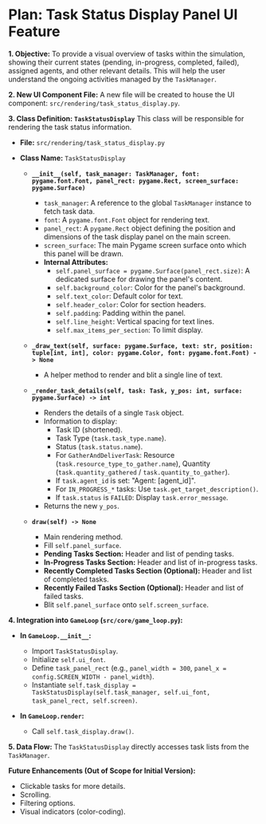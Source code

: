 # Plan: Task Status Display Panel UI Feature

**1. Objective:**
To provide a visual overview of tasks within the simulation, showing their current states (pending, in-progress, completed, failed), assigned agents, and other relevant details. This will help the user understand the ongoing activities managed by the `TaskManager`.

**2. New UI Component File:**
A new file will be created to house the UI component: `src/rendering/task_status_display.py`.

**3. Class Definition: `TaskStatusDisplay`**
This class will be responsible for rendering the task status information.

*   **File:** `src/rendering/task_status_display.py`
*   **Class Name:** `TaskStatusDisplay`

    *   **`__init__(self, task_manager: TaskManager, font: pygame.font.Font, panel_rect: pygame.Rect, screen_surface: pygame.Surface)`**
        *   `task_manager`: A reference to the global `TaskManager` instance to fetch task data.
        *   `font`: A `pygame.font.Font` object for rendering text.
        *   `panel_rect`: A `pygame.Rect` object defining the position and dimensions of the task display panel on the main screen.
        *   `screen_surface`: The main Pygame screen surface onto which this panel will be drawn.
        *   **Internal Attributes:**
            *   `self.panel_surface = pygame.Surface(panel_rect.size)`: A dedicated surface for drawing the panel's content.
            *   `self.background_color`: Color for the panel's background.
            *   `self.text_color`: Default color for text.
            *   `self.header_color`: Color for section headers.
            *   `self.padding`: Padding within the panel.
            *   `self.line_height`: Vertical spacing for text lines.
            *   `self.max_items_per_section`: To limit display.

    *   **`_draw_text(self, surface: pygame.Surface, text: str, position: tuple[int, int], color: pygame.Color, font: pygame.font.Font) -> None`**
        *   A helper method to render and blit a single line of text.

    *   **`_render_task_details(self, task: Task, y_pos: int, surface: pygame.Surface) -> int`**
        *   Renders the details of a single `Task` object.
        *   Information to display:
            *   Task ID (shortened).
            *   Task Type (`task.task_type.name`).
            *   Status (`task.status.name`).
            *   For `GatherAndDeliverTask`: Resource (`task.resource_type_to_gather.name`), Quantity (`task.quantity_gathered` / `task.quantity_to_gather`).
            *   If `task.agent_id` is set: "Agent: [agent_id]".
            *   For `IN_PROGRESS_*` tasks: Use `task.get_target_description()`.
            *   If `task.status` is `FAILED`: Display `task.error_message`.
        *   Returns the new `y_pos`.

    *   **`draw(self) -> None`**
        *   Main rendering method.
        *   Fill `self.panel_surface`.
        *   **Pending Tasks Section:** Header and list of pending tasks.
        *   **In-Progress Tasks Section:** Header and list of in-progress tasks.
        *   **Recently Completed Tasks Section (Optional):** Header and list of completed tasks.
        *   **Recently Failed Tasks Section (Optional):** Header and list of failed tasks.
        *   Blit `self.panel_surface` onto `self.screen_surface`.

**4. Integration into `GameLoop` (`src/core/game_loop.py`):**

*   **In `GameLoop.__init__`:**
    *   Import `TaskStatusDisplay`.
    *   Initialize `self.ui_font`.
    *   Define `task_panel_rect` (e.g., `panel_width = 300`, `panel_x = config.SCREEN_WIDTH - panel_width`).
    *   Instantiate `self.task_display = TaskStatusDisplay(self.task_manager, self.ui_font, task_panel_rect, self.screen)`.

*   **In `GameLoop.render`:**
    *   Call `self.task_display.draw()`.

**5. Data Flow:**
The `TaskStatusDisplay` directly accesses task lists from the `TaskManager`.

**Future Enhancements (Out of Scope for Initial Version):**
*   Clickable tasks for more details.
*   Scrolling.
*   Filtering options.
*   Visual indicators (color-coding).